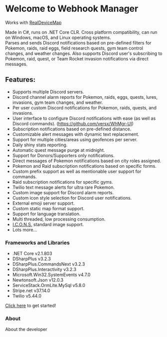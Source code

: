 # Welcome to Webhook Manager

Works with [RealDeviceMap](https://github.com/123FLO321/RealDeviceMap)  

Made in C#, runs on .NET Core CLR. Cross platform compatibility, can run on Windows, macOS, and Linux operating systems.  
Parses and sends Discord notifications based on pre-defined filters for Pokemon, raids, raid eggs, field research quests, gym team control changes, and weather changes. Also supports Discord user's subscribing to Pokemon, raid, quest, or Team Rocket invasion notifications via direct messages.

## Features:  
- Supports multiple Discord servers.  
- Discord channel alarm reports for Pokemon, raids, eggs, quests, lures, invasions, gym team changes, and weather.  
- Per user custom Discord notifications for Pokemon, raids, quests, and invasions.  
- User interface to configure Discord notifications with ease (as well as Discord commands). (https://github.com/versx/WhMgr-UI)  
- Subscription notifications based on pre-defined distance.  
- Customizable alert messages with dynamic text replacement.  
- Support for multiple cities/areas using geofences per server.  
- Daily shiny stats reporting.  
- Automatic quest message purge at midnight.  
- Support for Donors/Supporters only notifications.  
- Direct messages of Pokemon notifications based on city roles assigned.  
- Pokemon and Raid subscription notifications based on specific forms.  
- Custom prefix support as well as mentionable user support for commands.  
- Raid subscription notifications for specific gyms.  
- Twilio text message alerts for ultra rare Pokemon.  
- Custom image support for Discord alarm reports.  
- Custom icon style selection for Discord user notifications.  
- External emoji server support.  
- Custom static map format support.  
- Support for language translation.  
- Multi threaded, low processing consumption.  
- [I.C.O.N.S.](https://github.com/Mygod/pokemon-icon-postprocessor) standard image support.
- Lots more...  


### Frameworks and Libraries
- .NET Core v2.1.803  
- DSharpPlus v3.2.3  
- DSharpPlus.CommandsNext v3.2.3  
- DSharpPlus.Interactivity v3.2.3  
- Microsoft.Win32.SystemEvents v4.7.0  
- Newtonsoft.Json v12.0.3  
- ServiceStack.OrmLite.MySql v5.8.0  
- Stripe.net v37.14.0  
- Twilio v5.44.0  

[Click here](user-guide/config) to get started!  

### About  
About the developer